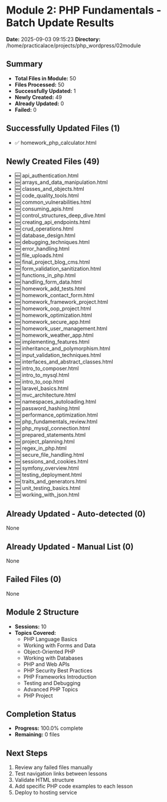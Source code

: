 # Module 2: PHP Fundamentals - Batch Update Results
**Date:** 2025-09-03 09:15:23
**Directory:** /home/practicalace/projects/php_wordpress/02module

## Summary
- **Total Files in Module:** 50
- **Files Processed:** 50
- **Successfully Updated:** 1
- **Newly Created:** 49
- **Already Updated:** 0
- **Failed:** 0

## Successfully Updated Files (1)
- ✅ homework_php_calculator.html

## Newly Created Files (49)
- 🆕 api_authentication.html
- 🆕 arrays_and_data_manipulation.html
- 🆕 classes_and_objects.html
- 🆕 code_quality_tools.html
- 🆕 common_vulnerabilities.html
- 🆕 consuming_apis.html
- 🆕 control_structures_deep_dive.html
- 🆕 creating_api_endpoints.html
- 🆕 crud_operations.html
- 🆕 database_design.html
- 🆕 debugging_techniques.html
- 🆕 error_handling.html
- 🆕 file_uploads.html
- 🆕 final_project_blog_cms.html
- 🆕 form_validation_sanitization.html
- 🆕 functions_in_php.html
- 🆕 handling_form_data.html
- 🆕 homework_add_tests.html
- 🆕 homework_contact_form.html
- 🆕 homework_framework_project.html
- 🆕 homework_oop_project.html
- 🆕 homework_optimization.html
- 🆕 homework_secure_app.html
- 🆕 homework_user_management.html
- 🆕 homework_weather_app.html
- 🆕 implementing_features.html
- 🆕 inheritance_and_polymorphism.html
- 🆕 input_validation_techniques.html
- 🆕 interfaces_and_abstract_classes.html
- 🆕 intro_to_composer.html
- 🆕 intro_to_mysql.html
- 🆕 intro_to_oop.html
- 🆕 laravel_basics.html
- 🆕 mvc_architecture.html
- 🆕 namespaces_autoloading.html
- 🆕 password_hashing.html
- 🆕 performance_optimization.html
- 🆕 php_fundamentals_review.html
- 🆕 php_mysql_connection.html
- 🆕 prepared_statements.html
- 🆕 project_planning.html
- 🆕 regex_in_php.html
- 🆕 secure_file_handling.html
- 🆕 sessions_and_cookies.html
- 🆕 symfony_overview.html
- 🆕 testing_deployment.html
- 🆕 traits_and_generators.html
- 🆕 unit_testing_basics.html
- 🆕 working_with_json.html

## Already Updated - Auto-detected (0)
None

## Already Updated - Manual List (0)
None

## Failed Files (0)
None

## Module 2 Structure
- **Sessions:** 10
- **Topics Covered:**
  - PHP Language Basics
  - Working with Forms and Data
  - Object-Oriented PHP
  - Working with Databases
  - PHP and Web APIs
  - PHP Security Best Practices
  - PHP Frameworks Introduction
  - Testing and Debugging
  - Advanced PHP Topics
  - PHP Project

## Completion Status
- **Progress:** 100.0% complete
- **Remaining:** 0 files

## Next Steps
1. Review any failed files manually
2. Test navigation links between lessons
3. Validate HTML structure
4. Add specific PHP code examples to each lesson
5. Deploy to hosting service
